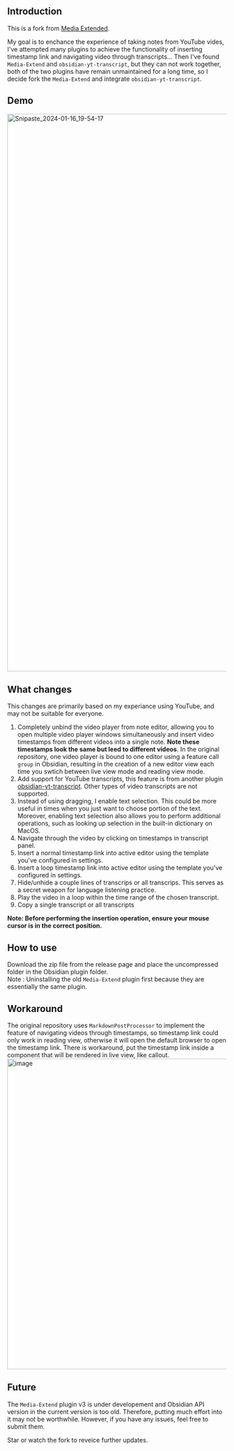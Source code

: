 ## Introduction

This is a fork from [Media Extended](https://github.com/aidenlx/media-extended). 

My goal is to enchance the experience of taking notes from YouTube vides, I've attempted many plugins to achieve the functionality of inserting timestamp link and navigating video through transcripts... Then I've found `Media-Extend` and `obsidian-yt-transcript`, but they can not work together, both of the two plugins have remain unmaintained for a long time, so I decide fork the `Media-Extend` and integrate `obsidian-yt-transcript`.

## Demo
<img width="1280" alt="Snipaste_2024-01-16_19-54-17" src="https://github.com/bfcs/media-extended/assets/52602045/359b007d-abe9-4e52-8fcb-e22f14851178">


## What changes

This changes are primarily based on my experiance using YouTube, and may not be suitable for everyone.

1. Completely unbind the video player from note editor, allowing you to open multiple video player windows simultaneously and insert video timestamps from different videos into a single note. **Note these timestamps look the same but leed to different videos**. In the original repository, one video player is bound to one editor using a feature call `group` in Obsidian, resulting in the creation of  a new editor view each time you swtich between live view mode and reading view mode.
2. Add support for YouTube transcripts, this feature is from another plugin [obsidian-yt-transcript](https://github.com/lstrzepek/obsidian-yt-transcript). Other types of video transcripts are not supported.
3. Instead of using dragging, I enable text selection. This could be more useful in times when you just want to choose portion of the text. Moreover, enabling text selection also allows you to perform additional operations, such as looking up selection in the built-in dictionary on MacOS.
4. Navigate through the video by clicking on timestamps in transcript panel.
5. Insert a normal timestamp link into active editor using the template you've configured in settings.
6. Insert a loop timestamp link into active editor using the template you've configured in settings.
7. Hide/unhide a couple lines of transcrips or all transcrips. This serves as a secret weapon for language listening practice.
8. Play the video in a loop within the time range of the chosen transcript. 
9. Copy a single transcript or all transcripts

**Note: Before performing the insertion operation, ensure your mouse cursor is in the correct position.**

## How to use

Download the zip file from the release page and place the uncompressed folder in the Obsidian plugin folder.   
Note : Uninstalling the old `Media-Extend` plugin first because they are essentially the same plugin.

## Workaround

The original repository uses `MarkdownPostProcessor` to implement the feature of navigating videos through timestamps, so timestamp link could only work in reading view, otherwise it will open the default browser to open the timestamp link. There is workaround, put the timestamp link inside a component that will be rendered in live view, like callout.
      <img width="713" alt="image" src="https://github.com/bfcs/media-extended/assets/52602045/a62a3c5e-0de5-4631-ac19-3078462f12f0">

## Future
The `Media-Extend` plugin v3 is under developement and Obsidian API version in the current version is too old. Therefore, putting much effort into it may not be worthwhile. However, if you have any issues, feel free to submit them.

Star or watch the fork to reveice further updates.
